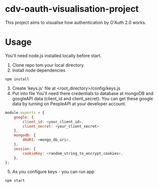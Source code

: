 # cdv-oauth-visualisation-project
This project aims to visualise how authentication by O'Auth 2.0 works.

# Usage
You'll need node.js installed locally before start.

1. Clone repo tom your local directory.
2. Install node dependencies
```
npm install
```
3. Create 'keys.js' file at <root_directory>/config/keys.js
4. Put into file
You'll need there credentials to database at mongoDB and googleAPI data (client_id and client_secret).
You can get these google data by turning on PeopleAPI at your developer account.

```javascript
module.exports = {
	google: {
		client_id: <your_client_id>,
		client_secret: <your_client_secret>
	},
	mongodb: {
		dbURI: <mongo_db_uri>,
	},
	session: {
		cookieKey: <random_string_to_encrypt_cookies>,
	},
};
```

5. As you configure keys - you can run app
```
npm start
```
